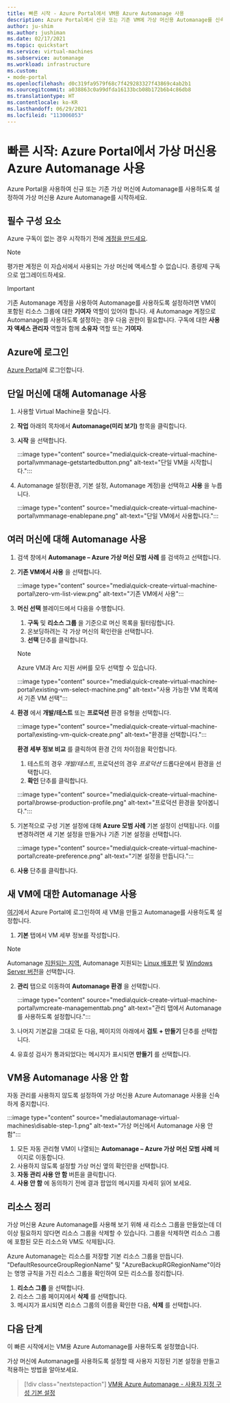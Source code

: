 ```yaml
---
title: 빠른 시작 - Azure Portal에서 VM용 Azure Automanage 사용
description: Azure Portal에서 신규 또는 기존 VM에 가상 머신용 Automanage를 신속하게 사용하도록 설정하는 방법을 알아봅니다.
author: ju-shim
ms.author: jushiman
ms.date: 02/17/2021
ms.topic: quickstart
ms.service: virtual-machines
ms.subservice: automanage
ms.workload: infrastructure
ms.custom:
- mode-portal
ms.openlocfilehash: d0c319fa9579f68c7f429283327f43869c4ab2b1
ms.sourcegitcommit: a038863c0a99dfda16133bcb08b172b6b4c86db8
ms.translationtype: HT
ms.contentlocale: ko-KR
ms.lasthandoff: 06/29/2021
ms.locfileid: "113006053"
---
```

# <a name="quickstart-enable-azure-automanage-for-virtual-machines-in-the-azure-portal"></a>빠른 시작: Azure Portal에서 가상 머신용 Azure Automanage 사용

Azure Portal을 사용하여 신규 또는 기존 가상 머신에 Automanage를 사용하도록 설정하여 가상 머신용 Azure Automanage를 시작하세요.


## <a name="prerequisites"></a>필수 구성 요소

Azure 구독이 없는 경우 시작하기 전에 [계정을 만드세요](https://azure.microsoft.com/pricing/purchase-options/pay-as-you-go/).

> [!NOTE]
> 평가판 계정은 이 자습서에서 사용되는 가상 머신에 액세스할 수 없습니다. 종량제 구독으로 업그레이드하세요.

> [!IMPORTANT]
> 기존 Automanage 계정을 사용하여 Automanage를 사용하도록 설정하려면 VM이 포함된 리소스 그룹에 대한 **기여자** 역할이 있어야 합니다. 새 Automanage 계정으로 Automanage를 사용하도록 설정하는 경우 다음 권한이 필요합니다. 구독에 대한 **사용자 액세스 관리자** 역할과 함께 **소유자** 역할 또는 **기여자**.


## <a name="sign-in-to-azure"></a>Azure에 로그인

[Azure Portal](https://aka.ms/AutomanagePortal-Ignite21)에 로그인합니다.

## <a name="enable-automanage-for-a-single-machine"></a>단일 머신에 대해 Automanage 사용

1. 사용할 Virtual Machine을 찾습니다.

2. **작업** 아래의 목차에서 **Automanage(미리 보기)** 항목을 클릭합니다.

3. **시작** 을 선택합니다.

    :::image type="content" source="media\quick-create-virtual-machine-portal\vmmanage-getstartedbutton.png" alt-text="단일 VM을 시작합니다.":::

4. Automanage 설정(환경, 기본 설정, Automanage 계정)을 선택하고 **사용** 을 누릅니다.

    :::image type="content" source="media\quick-create-virtual-machine-portal\vmmanage-enablepane.png" alt-text="단일 VM에서 사용합니다.":::

## <a name="enable-automanage-for-multiple-machines"></a>여러 머신에 대해 Automanage 사용

1. 검색 창에서 **Automanage – Azure 가상 머신 모범 사례** 를 검색하고 선택합니다.

2. **기존 VM에서 사용** 을 선택합니다.

    :::image type="content" source="media\quick-create-virtual-machine-portal\zero-vm-list-view.png" alt-text="기존 VM에서 사용":::

3. **머신 선택** 블레이드에서 다음을 수행합니다.
    1. **구독** 및 **리소스 그룹** 을 기준으로 머신 목록을 필터링합니다.
    1. 온보딩하려는 각 가상 머신의 확인란을 선택합니다.
    1. **선택** 단추를 클릭합니다.
    > [!NOTE]
    > Azure VM과 Arc 지원 서버를 모두 선택할 수 있습니다.

    :::image type="content" source="media\quick-create-virtual-machine-portal\existing-vm-select-machine.png" alt-text="사용 가능한 VM 목록에서 기존 VM 선택":::

4. **환경** 에서 **개발/테스트** 또는 **프로덕션** 환경 유형을 선택합니다.

    :::image type="content" source="media\quick-create-virtual-machine-portal\existing-vm-quick-create.png" alt-text="환경을 선택합니다.":::

   **환경 세부 정보 비교** 를 클릭하여 환경 간의 차이점을 확인합니다.
    1. 테스트의 경우 *개발/테스트*, 프로덕션의 경우 *프로덕션* 드롭다운에서 환경을 선택합니다.
    1. **확인** 단추를 클릭합니다.

    :::image type="content" source="media\quick-create-virtual-machine-portal\browse-production-profile.png" alt-text="프로덕션 환경을 찾아봅니다.":::

5. 기본적으로 구성 기본 설정에 대해 **Azure 모범 사례** 기본 설정이 선택됩니다. 이를 변경하려면 새 기본 설정을 만들거나 기존 기본 설정을 선택합니다.

    :::image type="content" source="media\quick-create-virtual-machine-portal\create-preference.png" alt-text="기본 설정을 만듭니다.":::

6. **사용** 단추를 클릭합니다.


## <a name="enable-automanage-for-a-new-vm"></a>새 VM에 대한 Automanage 사용

[여기](https://aka.ms/AzureAutomanagePreview)에서 Azure Portal에 로그인하여 새 VM을 만들고 Automanage를 사용하도록 설정합니다.

1. **기본** 탭에서 VM 세부 정보를 작성합니다.

> [!NOTE]
> Automanage [지원되는 지역](automanage-virtual-machines.md#supported-regions), Automanage 지원되는 [Linux 배포판](automanage-linux.md#supported-linux-distributions-and-versions) 및 [Windows Server 버전](automanage-windows-server.md#supported-windows-server-versions)을 선택합니다.

2. **관리** 탭으로 이동하여 **Automanage 환경** 을 선택합니다.

    :::image type="content" source="media\quick-create-virtual-machine-portal\vmcreate-managementtab.png" alt-text="관리 탭에서 Automanage를 사용하도록 설정합니다.":::

3. 나머지 기본값을 그대로 둔 다음, 페이지의 아래에서 **검토 + 만들기** 단추를 선택합니다.

4. 유효성 검사가 통과되었다는 메시지가 표시되면 **만들기** 를 선택합니다.

## <a name="disable-automanage-for-vms"></a>VM용 Automanage 사용 안 함

자동 관리를 사용하지 않도록 설정하여 가상 머신용 Azure Automanage 사용을 신속하게 중지합니다.

:::image type="content" source="media\automanage-virtual-machines\disable-step-1.png" alt-text="가상 머신에서 Automanage 사용 안 함":::

1. 모든 자동 관리형 VM이 나열되는 **Automanage – Azure 가상 머신 모범 사례** 페이지로 이동합니다.
1. 사용하지 않도록 설정할 가상 머신 옆의 확인란을 선택합니다.
1. **자동 관리 사용 안 함** 버튼을 클릭합니다.
1. **사용 안 함** 에 동의하기 전에 결과 팝업의 메시지를 자세히 읽어 보세요.


## <a name="clean-up-resources"></a>리소스 정리

가상 머신용 Azure Automanage를 사용해 보기 위해 새 리소스 그룹을 만들었는데 더 이상 필요하지 않다면 리소스 그룹을 삭제할 수 있습니다. 그룹을 삭제하면 리소스 그룹에 포함된 모든 리소스와 VM도 삭제됩니다.

Azure Automanage는 리소스를 저장할 기본 리소스 그룹을 만듭니다. "DefaultResourceGroupRegionName" 및 "AzureBackupRGRegionName"이라는 명명 규칙을 가진 리소스 그룹을 확인하여 모든 리소스를 정리합니다.

1. **리소스 그룹** 을 선택합니다.
1. 리소스 그룹 페이지에서 **삭제** 를 선택합니다.
1. 메시지가 표시되면 리소스 그룹의 이름을 확인한 다음, **삭제** 를 선택합니다.


## <a name="next-steps"></a>다음 단계

이 빠른 시작에서는 VM용 Azure Automanage를 사용하도록 설정했습니다.

가상 머신에 Automanage를 사용하도록 설정할 때 사용자 지정된 기본 설정을 만들고 적용하는 방법을 알아보세요.

> [!div class="nextstepaction"]
> [VM용 Azure Automanage - 사용자 지정 구성 기본 설정](virtual-machines-custom-preferences.md)
